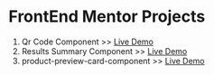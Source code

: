 # FrontEnd Mentor Projects

1. Qr Code Component >> [Live Demo](https://qr-code-component-five-plum.vercel.app/)
2. Results Summary Component >> [Live Demo](https://results-summary-component-sand-two.vercel.app/)
3. product-preview-card-component >> [Live Demo](https://front-end-mentor-projects-kappa.vercel.app/)
